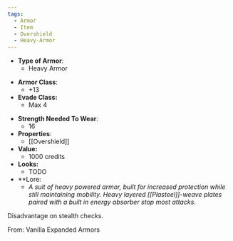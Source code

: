 ```yaml
---
tags:
  - Armor
  - Item
  - Overshield
  - Heavy-Armor
---
```

- __Type of Armor__:
	* Heavy Armor
* __Armor Class__:
	* +13
* __Evade Class:__
	* Max 4
- __Strength Needed To Wear__:
	* 16
- __Properties__:
	* [[Overshield]]
- **Value:**
	- 1000 credits
- **Looks:**
	- TODO
- **Lore:
	- *A suit of heavy powered armor, built for increased protection while still maintaining mobility. Heavy layered [[Plasteel]]-weave plates paired with a built in energy absorber stop most attacks.*

Disadvantage on stealth checks.

From: Vanilla Expanded Armors
